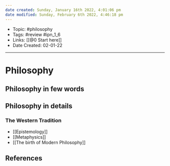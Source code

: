 ```yaml
---
date created: Sunday, January 16th 2022, 4:01:06 pm
date modified: Sunday, February 6th 2022, 4:46:18 pm
---
```


- Topic: #philosophy
- Tags: #review #ipn_1_6
- Links: [[@0 Start here]]
- Date Created: 02-01-22

---

# Philosophy

## Philosophy in few words

## Philosophy in details

### The Western Tradition

- [[Epistemology]]
- [[Metaphysics]]
- [[The birth of Modern Philosophy]]

## References
